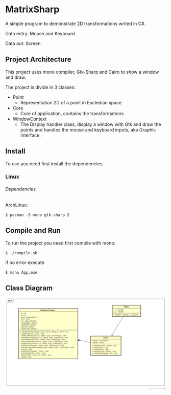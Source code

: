 # MatrixSharp

A simple program to demonstrate 2D transformations writed in C#.

Data entry: Mouse and Keyboard

Data out: Screen



## Project Architecture



This project uses mono compiler, Gtk-Sharp and Cairo to show a window and draw.

The project is divide in 3 classes:

- Point
  - Representation 2D of a point in Eucledian space
- Core
  - Core of application, contains the transformations
- WindowContext
  - The Display handler class, display a window with Gtk and draw the points and handles the mouse and keyboard inputs, aka Graphic Interface.



## Install

To use you need first install the dependencies.

### Linux

###### Dependencies

ArchLinux:

```b
$ pacman -S mono gtk-sharp-2 
```



## Compile and Run

To run the project you need first compile with mono:

```
$ ./compile.sh
```

If no error execute

```
$ mono App.exe
```



## Class Diagram



![cg-diagram](cg-diagram.png)